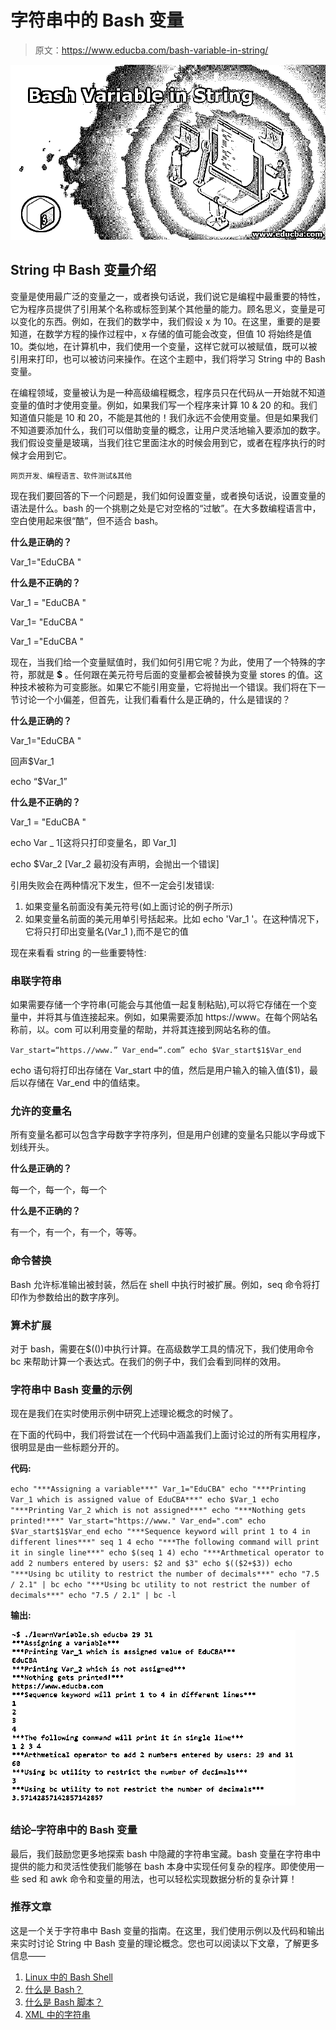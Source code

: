 # 字符串中的 Bash 变量

> 原文：<https://www.educba.com/bash-variable-in-string/>

![Bash Variable in String](img/559770b5b0540caa8ca07ee683a2fba3.png)



## String 中 Bash 变量介绍

变量是使用最广泛的变量之一，或者换句话说，我们说它是编程中最重要的特性，它为程序员提供了引用某个名称或标签到某个其他量的能力。顾名思义，变量是可以变化的东西。例如，在我们的数学中，我们假设 x 为 10。在这里，重要的是要知道，在数学方程的操作过程中，x 存储的值可能会改变，但值 10 将始终是值 10。类似地，在计算机中，我们使用一个变量，这样它就可以被赋值，既可以被引用来打印，也可以被访问来操作。在这个主题中，我们将学习 String 中的 Bash 变量。

在编程领域，变量被认为是一种高级编程概念，程序员只在代码从一开始就不知道变量的值时才使用变量。例如，如果我们写一个程序来计算 10 & 20 的和。我们知道值只能是 10 和 20，不能是其他的！我们永远不会使用变量。但是如果我们不知道要添加什么，我们可以借助变量的概念，让用户灵活地输入要添加的数字。我们假设变量是玻璃，当我们往它里面注水的时候会用到它，或者在程序执行的时候才会用到它。

<small>网页开发、编程语言、软件测试&其他</small>

现在我们要回答的下一个问题是，我们如何设置变量，或者换句话说，设置变量的语法是什么。bash 的一个挑剔之处是它对空格的“过敏”。在大多数编程语言中，空白使用起来很“酷”，但不适合 bash。

**什么是正确的？**

Var_1="EduCBA "

**什么是不正确的？**

Var_1 = "EduCBA "

Var_1= "EduCBA "

Var_1 ="EduCBA "

现在，当我们给一个变量赋值时，我们如何引用它呢？为此，使用了一个特殊的字符，那就是 **$** 。任何跟在美元符号后面的变量都会被替换为变量 stores 的值。这种技术被称为可变膨胀。如果它不能引用变量，它将抛出一个错误。我们将在下一节讨论一个小偏差，但首先，让我们看看什么是正确的，什么是错误的？

**什么是正确的？**

Var_1="EduCBA "

回声$Var_1

echo “$Var_1”

**什么是不正确的？**

Var_1 = "EduCBA "

echo Var _ 1[这将只打印变量名，即 Var_1]

echo $Var_2 [Var_2 最初没有声明，会抛出一个错误]

引用失败会在两种情况下发生，但不一定会引发错误:

1.  如果变量名前面没有美元符号(如上面讨论的例子所示)
2.  如果变量名前面的美元用单引号括起来。比如 echo 'Var_1 '。在这种情况下，它将只打印出变量名(Var_1 ),而不是它的值

现在来看看 string 的一些重要特性:

### 串联字符串

如果需要存储一个字符串(可能会与其他值一起复制粘贴),可以将它存储在一个变量中，并将其与值连接起来。例如，如果需要添加 https://www。在每个网站名称前，以。com 可以利用变量的帮助，并将其连接到网站名称的值。

`Var_start=“https.//www.”
Var_end=“.com”
echo $Var_start$1$Var_end`

echo 语句将打印出存储在 Var_start 中的值，然后是用户输入的输入值($1)，最后以存储在 Var_end 中的值结束。

### 允许的变量名

所有变量名都可以包含字母数字字符序列，但是用户创建的变量名只能以字母或下划线开头。

**什么是正确的？**

每一个，每一个，每一个

**什么是不正确的？**

有一个，有一个，有一个，等等。

### 命令替换

Bash 允许标准输出被封装，然后在 shell 中执行时被扩展。例如，seq 命令将打印作为参数给出的数字序列。

### 算术扩展

对于 bash，需要在$(())中执行计算。在高级数学工具的情况下，我们使用命令 bc 来帮助计算一个表达式。在我们的例子中，我们会看到同样的效用。

### 字符串中 Bash 变量的示例

现在是我们在实时使用示例中研究上述理论概念的时候了。

在下面的代码中，我们将尝试在一个代码中涵盖我们上面讨论过的所有实用程序，很明显是由一些标题分开的。

**代码:**

`echo "***Assigning a variable***"
Var_1="EduCBA"
echo "***Printing Var_1 which is assigned value of EduCBA***"
echo $Var_1
echo "***Printing Var_2 which is not assigned***"
echo "***Nothing gets printed!***"
Var_start="https://www."
Var_end=".com"
echo $Var_start$1$Var_end
echo "***Sequence keyword will print 1 to 4 in different lines***"
seq 1 4
echo "***The following command will print it in single line***"
echo $(seq 1 4)
echo "***Arthmetical operator to add 2 numbers entered by users: $2 and $3"
echo $(($2+$3))
echo "***Using bc utility to restrict the number of decimals***"
echo "7.5 / 2.1" | bc
echo "***Using bc utility to not restrict the number of decimals***"
echo "7.5 / 2.1" | bc -l`

**输出:**

![bash variable in string output](img/e30e6da53ea5ffcdf2b1c82f0d7ca9c8.png)



### 结论–字符串中的 Bash 变量

最后，我们鼓励您更多地探索 bash 中隐藏的字符串宝藏。bash 变量在字符串中提供的能力和灵活性使我们能够在 bash 本身中实现任何复杂的程序。即使使用一些 sed 和 awk 命令和变量的用法，也可以轻松实现数据分析的复杂计算！

### 推荐文章

这是一个关于字符串中 Bash 变量的指南。在这里，我们使用示例以及代码和输出来实时讨论 String 中 Bash 变量的理论概念。您也可以阅读以下文章，了解更多信息——

1.  [Linux 中的 Bash Shell](https://www.educba.com/bash-shell-in-linux/)
2.  [什么是 Bash？](https://www.educba.com/what-is-bash/)
3.  [什么是 Bash 脚本？](https://www.educba.com/what-is-bash-scripting/)
4.  [XML 中的字符串](https://www.educba.com/string-in-xml/)





